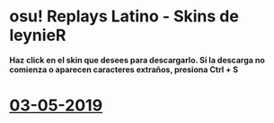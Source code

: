 # osu! Replays Latino - Skins de leynieR
**Haz click en el skin que desees para descargarlo. Si la descarga no comienza o aparecen caracteres extraños, presiona Ctrl + S**
# [03-05-2019]()
![]()
